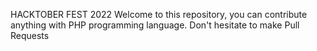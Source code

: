 HACKTOBER FEST 2022
Welcome to this repository, you can contribute anything with PHP programming language. Don't hesitate to make Pull Requests
